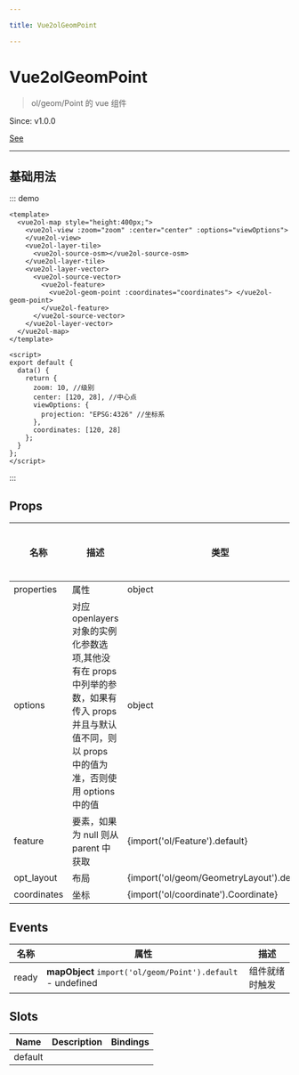 ```yaml
---

title: Vue2olGeomPoint

---
```


# Vue2olGeomPoint

> ol/geom/Point 的 vue 组件

Since: v1.0.0

[See](https://openlayers.org/en/latest/apidoc/module-ol_geom_Point-Point.html)

---

## 基础用法

::: demo

```vue
<template>
  <vue2ol-map style="height:400px;">
    <vue2ol-view :zoom="zoom" :center="center" :options="viewOptions">
    </vue2ol-view>
    <vue2ol-layer-tile>
      <vue2ol-source-osm></vue2ol-source-osm>
    </vue2ol-layer-tile>
    <vue2ol-layer-vector>
      <vue2ol-source-vector>
        <vue2ol-feature>
          <vue2ol-geom-point :coordinates="coordinates"> </vue2ol-geom-point>
        </vue2ol-feature>
      </vue2ol-source-vector>
    </vue2ol-layer-vector>
  </vue2ol-map>
</template>

<script>
export default {
  data() {
    return {
      zoom: 10, //级别
      center: [120, 28], //中心点
      viewOptions: {
        projection: "EPSG:4326" //坐标系
      },
      coordinates: [120, 28]
    };
  }
};
</script>
```

:::

## Props

| 名称        | 描述                                                                                                                                                  | 类型                                       | 取值范围 | 默认值 |
| ----------- | ----------------------------------------------------------------------------------------------------------------------------------------------------- | ------------------------------------------ | -------- | ------ |
| properties  | 属性                                                                                                                                                  | object                                     | -        |        |
| options     | 对应 openlayers 对象的实例化参数选项,其他没有在 props 中列举的参数，如果有传入 props 并且与默认值不同，则以 props 中的值为准，否则使用 options 中的值 | object                                     | -        |        |
| feature     | 要素，如果为 null 则从 parent 中获取                                                                                                                  | {import('ol/Feature').default}             | -        |        |
| opt_layout  | 布局                                                                                                                                                  | {import('ol/geom/GeometryLayout').default} | -        |        |
| coordinates | 坐标                                                                                                                                                  | {import('ol/coordinate').Coordinate}       | -        |        |

## Events

| 名称  | 属性                                                        | 描述           |
| ----- | ----------------------------------------------------------- | -------------- |
| ready | **mapObject** `import('ol/geom/Point').default` - undefined | 组件就绪时触发 |

## Slots

| Name    | Description | Bindings |
| ------- | ----------- | -------- |
| default |             |          |
